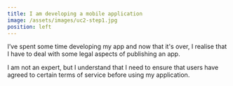 ```yaml
---
title: I am developing a mobile application
image: /assets/images/uc2-step1.jpg
position: left
---
```


I’ve spent some time developing my app and now that it's over, I realise that I have to deal with some legal aspects of publishing an app.

I am not an expert, but I understand that I need to ensure that users have agreed to certain terms of service before using my application.
